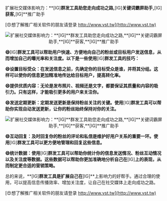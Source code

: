 扩展社交媒体影响力：**[IG]**群发工具助您走向成功之路,**[IG]**关键词霸屏助手,**[IG]**获客,**[IG]**推广助手

[😍想了解推广相关软件的朋友请登录 http://www.vst.tw](http://www.vst.tw)

 <center><img src="https://vst.tw/MP4/tuiguang/png/1.png" alt="扩展社交媒体影响力：**[IG]**群发工具助您走向成功之路,**[IG]**关键词霸屏助手,**[IG]**获客,**[IG]**推广助手"></center>

**😄**[IG]**群发工具可以帮助用户快速、方便地向自己的粉丝或目标用户发送信息，从而增加自己的曝光率和关注度。以下是一些使用**[IG]**群发工具的技巧：**

**😄设置目标受众：在发送信息之前，先确定你的目标受众是谁，并将其分组。这样可以使你的信息更加精准地传达给目标用户，提高转化率。**

**😄提供优质内容：无论是发布照片、视频还是文字，都要保证其质量和内容的吸引力。只有这样，才能吸引更多的用户来关注你。**

**😄发送定期更新：定期发送更新是保持粉丝关注的关键。使用**[IG]**群发工具可以帮助你实现自动发送更新，让你的粉丝始终保持对你的关注。**

 <center><img src="https://vst.tw/MP4/tuiguang/png/4.png" alt="扩展社交媒体影响力：**[IG]**群发工具助您走向成功之路,**[IG]**关键词霸屏助手,**[IG]**获客,**[IG]**推广助手"></center>

**😄互动回复：及时回复你的粉丝的评论和私信是维护好用户关系的重要一环。使用**[IG]**群发工具可以更方便地管理和回复这些信息。**

**😄统计数据：使用**[IG]**群发工具可以帮助你统计你的信息发送情况、粉丝互动情况以及关注度等数据。这些数据可以帮助你更加准确地分析自己在**[IG]**上的表现，从而制定更合适的营销策略。**

总的来说，**[IG]**群发工具是扩展自己在**[IG]**上影响力的好帮手。通过合理的使用，可以提高信息传播效率、增加关注度，让自己在社交媒体上走向成功之路。

[😍想了解推广相关软件的朋友请登录 http://www.vst.tw](http://www.vst.tw)



